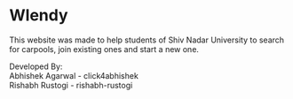 # Wlendy

This website was made to help students of Shiv Nadar University to search for carpools, join existing ones and start a new one.

 Developed By: <br />
 Abhishek Agarwal - click4abhishek <br />
 Rishabh Rustogi  - rishabh-rustogi

